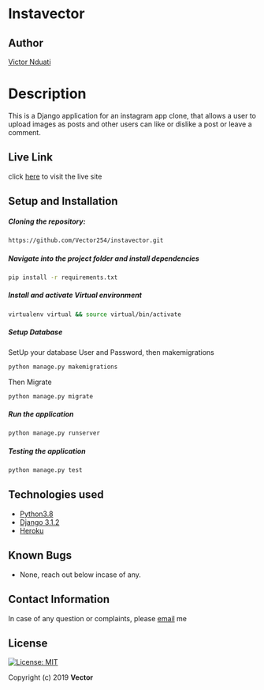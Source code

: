 # Instavector  
## Author  
  
[Victor Nduati](https://github.com/Vector254)  
  
# Description  
This is a Django application for an instagram app clone, that allows a user to upload images as posts and other users can like or dislike a post or leave a comment.
  
##  Live Link  
click [here](https://instavector.herokuapp.com/)  to visit the live site
    

  
## Setup and Installation  
   
##### Cloning the repository:  
 ```bash
 https://github.com/Vector254/instavector.git
```
##### Navigate into the project folder and install dependencies  
 ```bash 
 pip install -r requirements.txt 
```
##### Install and activate Virtual environment
 ```bash 
 virtualenv virtual && source virtual/bin/activate  
```  

 ##### Setup Database  
  SetUp your database User and Password, then makemigrations 
 ```bash 
 python manage.py makemigrations 
 ``` 
 Then Migrate  
 ```bash 
 python manage.py migrate 
```
##### Run the application  
 ```bash 
 python manage.py runserver 
``` 

##### Testing the application  
 ```bash 
 python manage.py test 
```
 
  
  
## Technologies used  
  
* [Python3.8](https://www.python.org/)  
* [Django 3.1.2](https://www.djangoproject.com/download/)  
* [Heroku](https://heroku.com)  
  
  
## Known Bugs  
* None, reach out below incase of any.
  
## Contact Information   
In case of any question or complaints, please [email](ochrist7@gmail.com) me
  
## License 

[![License: MIT](https://img.shields.io/badge/License-MIT-yellow.svg)](https://opensource.org/licenses/MIT)
 
 Copyright (c) 2019 **Vector**